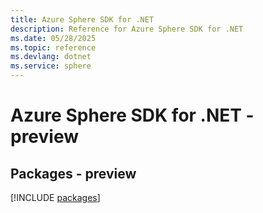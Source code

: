 ```yaml
---
title: Azure Sphere SDK for .NET
description: Reference for Azure Sphere SDK for .NET
ms.date: 05/28/2025
ms.topic: reference
ms.devlang: dotnet
ms.service: sphere
---
```

# Azure Sphere SDK for .NET - preview
## Packages - preview
[!INCLUDE [packages](sphere-index.md)]